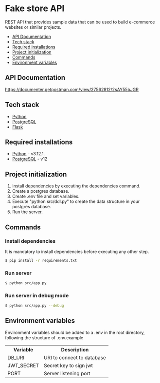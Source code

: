 # Fake store API
REST API that provides sample data that can be used to build e-commerce websites or similar projects.

- [API Documentation](#api-documentation)
- [Tech stack](#tech-stack)
- [Required installations](#required-installations)
- [Project initialization](#project-initialization)
- [Commands](#commands)
- [Environment variables](#environment-variables)

## API Documentation
https://documenter.getpostman.com/view/27562812/2sAY55bJGR

## Tech stack
* [Python](https://www.python.org/) 
* [PostgreSQL](https://www.postgresql.org/)
* [Flask](https://flask.palletsprojects.com/en/stable/)

## Required installations
* [Python](https://www.python.org/) - v3.12.1.
* [PostgreSQL](https://www.postgresql.org/) - v12

## Project initialization
1. Install dependencies by executing the dependencies command.
2. Create a postgres database.
3. Create .env file and set variables.
4. Execute "python src/ddl.py" to create the data structure in your postgres database.
5. Run the server.

## Commands 

### Install dependencies
It is mandatory to install dependencies before executing any other step.
```sh
$ pip install -r requirements.txt
```

### Run server
```sh
$ python src/app.py
```

### Run server in debug mode
```sh
$ python src/app.py --debug
```

## Environment variables
Environment variables should be added to a .env in the root directory, following the structure of .env.example
<table>
<tr>
<th>Variable</th>
<th>Description</th>
</tr>
<tr>
<td>DB_URI</td>
<td>URI to connect to database</td>
</tr>
<tr>
<td>JWT_SECRET</td>
<td>Secret key to sign jwt</td>
</tr>
<tr>
<td>PORT</td>
<td>Server listening port</td>
</tr>
</table>
